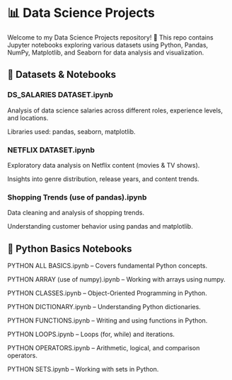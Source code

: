 # 📊 Data Science Projects
Welcome to my Data Science Projects repository! 🚀 This repo contains Jupyter notebooks exploring various datasets using Python, Pandas, NumPy, Matplotlib, and Seaborn for data analysis and visualization.

## 📁 Datasets & Notebooks
### DS_SALARIES DATASET.ipynb

Analysis of data science salaries across different roles, experience levels, and locations.

Libraries used: pandas, seaborn, matplotlib.
### NETFLIX DATASET.ipynb

Exploratory data analysis on Netflix content (movies & TV shows).

Insights into genre distribution, release years, and content trends.
### Shopping Trends (use of pandas).ipynb

Data cleaning and analysis of shopping trends.

Understanding customer behavior using pandas and matplotlib.

## 🐍 Python Basics Notebooks
PYTHON ALL BASICS.ipynb – Covers fundamental Python concepts.

PYTHON ARRAY (use of numpy).ipynb – Working with arrays using numpy.

PYTHON CLASSES.ipynb – Object-Oriented Programming in Python.

PYTHON DICTIONARY.ipynb – Understanding Python dictionaries.

PYTHON FUNCTIONS.ipynb – Writing and using functions in Python.

PYTHON LOOPS.ipynb – Loops (for, while) and iterations.

PYTHON OPERATORS.ipynb – Arithmetic, logical, and comparison operators.

PYTHON SETS.ipynb – Working with sets in Python.
